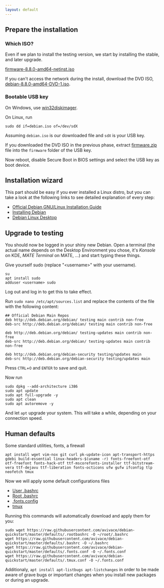 ```yaml
---
layout: default
---
```


## Prepare the installation
### Which ISO?
Even if we plan to install the testing version, we start by installing the stable, and later upgrade.

[firmware-8.8.0-amd64-netinst.iso](http://cdimage.debian.org/cdimage/unofficial/non-free/cd-including-firmware/current/amd64/iso-cd/?C=S;O=D)

If you can't access the network during the install, download the DVD ISO, [debian-8.8.0-amd64-DVD-1.iso](https://cdimage.debian.org/cdimage/release/current/amd64/iso-dvd/).

### Bootable USB key
On Windows, use [win32diskimager](http://sf.net/projects/win32diskimager/).

On Linux, run  
```
sudo dd if=debian.iso of=/dev/sdX
```
Assuming `debian.iso` is our downloaded file and `sdX` is your USB key.

If you downloaded the DVD ISO in the previous phase, extract [firmware.zip](https://cdimage.debian.org/cdimage/unofficial/non-free/firmware/stable/current/) file into the `firmware` folder of the USB key.

Now reboot, disable Secure Boot in BIOS settings and select the USB key as boot device.

## Installation wizard

This part should be easy if you ever installed a Linux distro, but you can take a look at the following links to see detailed explanation of every step:
- [Official Debian GNU/Linux Installation Guide](https://www.debian.org/releases/stable/amd64/ch06s03.html.en#di-setup)
- [Installing Debian](https://github.com/konklone/debian/blob/master/installing.md#installing-debian)
- [Debian Linux Desktop](https://wiki.comprofix.com/index.php?title=Debian_Linux_Desktop#Installation)

## Upgrade to testing
You should now be logged in your shiny new Debian. Open a terminal (the actual name depends on the Desktop Environment you chose, it's *Konsole* on KDE, *MATE Terminal* on MATE, ...) and start typing these things.

Give yourself sudo (replace "\<username>" with your username).
```
su
apt install sudo
adduser <username> sudo
```

Log out and log in to get this to take effect.

Run `sudo nano /etc/apt/sources.list` and replace the contents of the file with the following content:

```
## Official Debian Main Repos
deb http://deb.debian.org/debian/ testing main contrib non-free
deb-src http://deb.debian.org/debian/ testing main contrib non-free

deb http://deb.debian.org/debian/ testing-updates main contrib non-free
deb-src http://deb.debian.org/debian/ testing-updates main contrib non-free

deb http://deb.debian.org/debian-security testing/updates main
deb-src http://deb.debian.org/debian-security testing/updates main
```

Press `CTRL`+`O` and `ENTER` to save and quit.

Now run
```
sudo dpkg --add-architecture i386
sudo apt update
sudo apt full-upgrade -y
sudo apt clean
sudo apt autoremove -y
```
And let `apt` upgrade your system. This will take a while, depending on your connection speed.

## Human defaults

Some standard utilities, fonts, a firewall
```
apt install wget vim-nox git curl pk-update-icon apt-transport-https gdebi build-essential linux-headers-$(uname -r) fonts-freefont-otf otf-freefont fonts-hack-otf ttf-mscorefonts-installer ttf-bitstream-vera ttf-dejavu ttf-liberation fonts-octicons ufw gufw ifconfig tlp neofetch tmux
```

Now we will apply some default configurations files
- [User .bashrc](https://raw.githubusercontent.com/avivace/debian-quickstart/master/defaults/.bashrc)
- [Root .bashrc](https://raw.githubusercontent.com/avivace/debian-quickstart/master/defaults/.rootbashrc)
- [.fonts.config](https://raw.githubusercontent.com/avivace/debian-quickstart/master/defaults/.fonts.conf)
- [tmux](https://raw.githubusercontent.com/avivace/debian-quickstart/master/defaults/.tmux.conf)

Running this commands will automatically download and apply them for you:
```
sudo wget https://raw.githubusercontent.com/avivace/debian-quickstart/master/defaults/.rootbashrc -O ~/root/.bashrc
wget https://raw.githubusercontent.com/avivace/debian-quickstart/master/defaults/.bashrc -O ~/.bashrc
wget https://raw.githubusercontent.com/avivace/debian-quickstart/master/defaults/.fonts.conf -O ~/.fonts.conf
wget https://raw.githubusercontent.com/avivace/debian-quickstart/master/defaults/.tmux.conf -O ~/.fonts.conf
```

Additionaly, `apt install apt-listbugs apt-listchanges` in order to be made aware of grave bugs or important changes when you install new packages or during an upgrade.